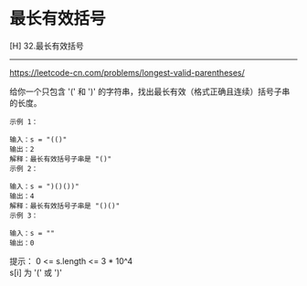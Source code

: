 # 最长有效括号

[H]
32.最长有效括号

---

https://leetcode-cn.com/problems/longest-valid-parentheses/

给你一个只包含 '(' 和 ')' 的字符串，找出最长有效（格式正确且连续）括号子串的长度。
 
```
示例 1：

输入：s = "(()"
输出：2
解释：最长有效括号子串是 "()"
示例 2：

输入：s = ")()())"
输出：4
解释：最长有效括号子串是 "()()"
示例 3：

输入：s = ""
输出：0
```

提示：
0 <= s.length <= 3 * 10^4  
s[i] 为 '(' 或 ')'
